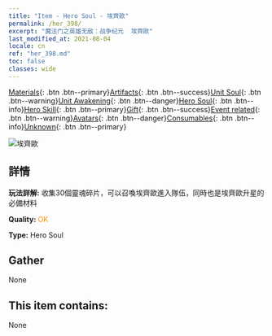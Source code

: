 ```yaml
---
title: "Item - Hero Soul - 埃齊歐"
permalink: /her_398/
excerpt: "魔法门之英雄无敌：战争纪元  埃齊歐"
last_modified_at: 2021-08-04
locale: cn
ref: "her_398.md"
toc: false
classes: wide
---
```

 [Materials](/ItemsCN/){: .btn .btn--primary}[Artifacts](/ItemsCN/Artifacts/){: .btn .btn--success}[Unit Soul](/ItemsCN/UnitSoul/){: .btn .btn--warning}[Unit Awakening](/ItemsCN/UnitAwakening/){: .btn .btn--danger}[Hero Soul](/ItemsCN/HeroSoul/){: .btn .btn--info}[Hero Skill](/ItemsCN/HeroSkill/){: .btn .btn--primary}[Gift](/ItemsCN/Gift/){: .btn .btn--success}[Event related](/ItemsCN/Events/){: .btn .btn--warning}[Avatars](/ItemsCN/Avatars/){: .btn .btn--danger}[Consumables](/ItemsCN/Consumables/){: .btn .btn--info}[Unknown](/ItemsCN/Unknown/){: .btn .btn--primary}

 ![埃齊歐](/images/h/h_Ezio.jpg)

## 詳情
 **玩法詳解:** 收集30個靈魂碎片，可以召喚埃齊歐進入隊伍，同時也是埃齊歐升星的必備材料

 **Quality:** <span style="color: #FF8C00">OK</span>

 **Type:** Hero Soul

## Gather

  None

## This item contains:

  None

